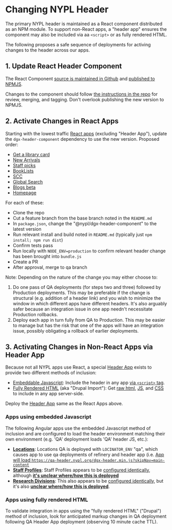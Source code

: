 # Changing NYPL Header

The primary NYPL header is maintained as a React component distributed as an NPM module. To support non-React apps, a "header app" ensures the component may also be included via  aa `<script>` or as fully rendered HTML.

The following proposes a safe sequence of deployments for activing changes to the header across our apps. 

## 1. Update React Header Component

The React Component [source is maintained in Github](https://github.com/NYPL/dgx-header-component) and [published to NPMJS](https://www.npmjs.com/package/@nypl/dgx-header-component).

Changes to the component should follow [the instructions in the repo](https://github.com/NYPL/dgx-header-component#contributing-is-fun-and-easy) for review, merging, and tagging. Don't overlook publishing the new version to NPMJS.

## 2. Activate Changes in React Apps

Starting with the lowest traffic [React apps](https://github.com/NYPL/engineering-general/tree/master/other#reactnode) (excluding "Header App"), update the `dgx-header-component` dependency to use the new version. Proposed order:

 * [Get a library card](https://github.com/NYPL/nypl-library-card-app)
 * [New Arrivals](https://github.com/NYPL/dgx-new-arrivals)
 * [Staff picks](https://github.com/NYPL/staff-picks)
 * [BookLists](https://github.com/NYPL/dgx-booklists)
 * [SCC](https://github.com/NYPL-discovery/discovery-front-end)
 * [Global Search](https://github.com/NYPL/dgx-global-search)
 * [Blogs beta](https://github.com/NYPL/dgx-blogs)
 * [Homepage](https://github.com/NYPL/dgx-homepage)

For each of these:
 - Clone the repo
 - Cut a feature branch from the base branch noted in the `README.md`
 - In `package.json`, change the "@nypl/dgx-header-component" to the latest version
 - Run relevant install and build noted in `README.md` (typically just `npm install; npm run dist`)
 - Confirm tests pass
 - Run locally with `NODE_ENV=production` to confirm relevant header change has been brought into `bundle.js`
 - Create a PR
 - After approval, merge to qa branch

Note: Depending on the nature of the change you may either choose to:
 1. Do one pass of QA deployments (for steps two and three) followed by Production deployments. This may be preferable if the change is structural (e.g. addition of a header link) and you wish to minimize the window in which different apps have different headers. It's also arguably safer because an integration issue in one app needn't necessitate Production rollbacks.
 2. Deploy each app in turn fully from QA to Production. This may be easier to manage but has the risk that one of the apps will have an integration issue, possibly obligating a rollback of earlier deployments.

## 3. Activating Changes in Non-React Apps via Header App

Because not all NYPL apps use React, a special [Header App](https://github.com/NYPL/nypl-dgx-react-header) exists to provide two different methods of inclusion:

 * [Embeddable Javascript](https://github.com/NYPL/nypl-dgx-react-header#embeddable-script): Include the header in any app [via `<script>` tag](https://header.nypl.org/dgx-header.min.js).
 * [Fully Rendered HTML](https://github.com/NYPL/nypl-dgx-react-header#drupal-import) (aka "Drupal Import"): Get [raw html](https://header.nypl.org/header-markup), [JS](https://header.nypl.org/dgx-header.min.js), and [CSS](https://header.nypl.org/styles.css) to include in any app server-side.

Deploy the [Header App](https://github.com/NYPL/nypl-dgx-react-header) same as the React Apps above.

### Apps using embedded Javascript

The following Angular apps use the embedded Javascript method of inclusion and are configured to load the header environment matching their own environment (e.g. 'QA' deployment loads 'QA' header JS, etc.):
 * [**Locations**](https://github.com/NYPL/locations-app): Locations QA is deployed with `LOCINATOR_ENV` "qa", which causes app to use qa deployments of refinery and header app (i.e. [App will load `https://qa-header.nypl.org/dgx-header.min.js?skipNav=main-content`](https://github.com/NYPL/locations-app/blob/8517c884fe8bc46998077ced735b992875a47b5a/views/index.erb#L65)
 * [**Staff Profiles**](https://github.com/NYPL/staff-profiles/blob/c1ccec275ef7754632c617821a6c1287cfb245a5/views/staff_profiles.erb#L55): Staff Profiles appears to be [configured identically](https://github.com/NYPL/staff-profiles/blob/c1ccec275ef7754632c617821a6c1287cfb245a5/views/staff_profiles.erb#L55), although [**it's unclear where/how this is deployed**](https://github.com/NYPL/staff-profiles/issues/3)
 * [**Research Divisions**](https://bitbucket.org/NYPL/research-collections): This also appears to be [configured identically](https://bitbucket.org/NYPL/research-collections/src/04d8a64e3b140a5751a78974b895c60006c97309/views/research_collections.erb?at=master#research_collections.erb-55), but it's also [**unclear where/how this is deployed**](https://bitbucket.org/NYPL/research-collections/issues/2/how-is-this-deployed).

### Apps using fully rendered HTML

To validate integration in apps using the "fully rendered HTML" ("Drupal") method of inclusion, look for anticipated markup changes in QA deployment following QA Header App deployment (observing 10 minute cache TTL).
